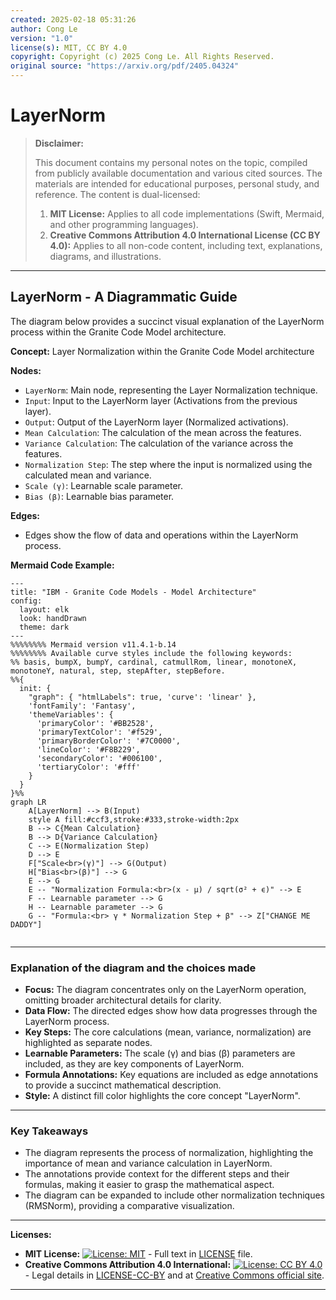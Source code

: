 ```yaml
---
created: 2025-02-18 05:31:26
author: Cong Le
version: "1.0"
license(s): MIT, CC BY 4.0
copyright: Copyright (c) 2025 Cong Le. All Rights Reserved.
original source: "https://arxiv.org/pdf/2405.04324"
---
```




# LayerNorm
> **Disclaimer:**
>
> This document contains my personal notes on the topic,
> compiled from publicly available documentation and various cited sources.
> The materials are intended for educational purposes, personal study, and reference.
> The content is dual-licensed:
> 1. **MIT License:** Applies to all code implementations (Swift, Mermaid, and other programming languages).
> 2. **Creative Commons Attribution 4.0 International License (CC BY 4.0):** Applies to all non-code content, including text, explanations, diagrams, and illustrations.
---


## LayerNorm - A Diagrammatic Guide 


The diagram below provides a succinct visual explanation of the LayerNorm process within the Granite Code Model architecture.


**Concept:** Layer Normalization within the Granite Code Model architecture

**Nodes:**

*   `LayerNorm`: Main node, representing the Layer Normalization technique.
*   `Input`: Input to the LayerNorm layer (Activations from the previous layer).
*   `Output`: Output of the LayerNorm layer (Normalized activations).
*   `Mean Calculation`: The calculation of the mean across the features.
*   `Variance Calculation`: The calculation of the variance across the features.
*   `Normalization Step`: The step where the input is normalized using the calculated mean and variance.
*   `Scale (γ)`: Learnable scale parameter.
*   `Bias (β)`: Learnable bias parameter.

**Edges:**

*   Edges show the flow of data and operations within the LayerNorm process.

**Mermaid Code Example:**

```mermaid
---
title: "IBM - Granite Code Models - Model Architecture"
config:
  layout: elk
  look: handDrawn
  theme: dark
---
%%%%%%%% Mermaid version v11.4.1-b.14
%%%%%%%% Available curve styles include the following keywords:
%% basis, bumpX, bumpY, cardinal, catmullRom, linear, monotoneX, monotoneY, natural, step, stepAfter, stepBefore.
%%{
  init: {
    "graph": { "htmlLabels": true, 'curve': 'linear' },
    'fontFamily': 'Fantasy',
    'themeVariables': {
      'primaryColor': '#BB2528',
      'primaryTextColor': '#f529',
      'primaryBorderColor': '#7C0000',
      'lineColor': '#F8B229',
      'secondaryColor': '#006100',
      'tertiaryColor': '#fff'
    }
  }
}%%
graph LR
    A[LayerNorm] --> B(Input)
    style A fill:#ccf3,stroke:#333,stroke-width:2px
    B --> C{Mean Calculation}
    B --> D{Variance Calculation}
    C --> E(Normalization Step)
    D --> E
    F["Scale<br>(γ)"] --> G(Output)
    H["Bias<br>(β)"] --> G
    E --> G
    E -- "Normalization Formula:<br>(x - μ) / sqrt(σ² + ϵ)" --> E
    F -- Learnable parameter --> G
    H -- Learnable parameter --> G
    G -- "Formula:<br> γ * Normalization Step + β" --> Z["CHANGE ME DADDY"]
    
```

---

### Explanation of the diagram and the choices made

*   **Focus:**  The diagram concentrates only on the LayerNorm operation, omitting broader architectural details for clarity.
*   **Data Flow:** The directed edges show how data progresses through the LayerNorm process.
*   **Key Steps:** The core calculations (mean, variance, normalization) are highlighted as separate nodes.
*   **Learnable Parameters:**  The scale (γ) and bias (β) parameters are included, as they are key components of LayerNorm.
*   **Formula Annotations:** Key equations are included as edge annotations to provide a succinct mathematical description.
*   **Style:** A distinct fill color highlights the core concept "LayerNorm".

---

### Key Takeaways

*   The diagram represents the process of normalization, highlighting the importance of mean and variance calculation in LayerNorm.
*   The annotations provide context for the different steps and their formulas, making it easier to grasp the mathematical aspect.
*   The diagram can be expanded to include other normalization techniques (RMSNorm), providing a comparative visualization.



---
**Licenses:**

- **MIT License:**  [![License: MIT](https://img.shields.io/badge/License-MIT-yellow.svg)](LICENSE) - Full text in [LICENSE](LICENSE) file.
- **Creative Commons Attribution 4.0 International:** [![License: CC BY 4.0](https://licensebuttons.net/l/by/4.0/88x31.png)](LICENSE-CC-BY) - Legal details in [LICENSE-CC-BY](LICENSE-CC-BY) and at [Creative Commons official site](http://creativecommons.org/licenses/by/4.0/).

---